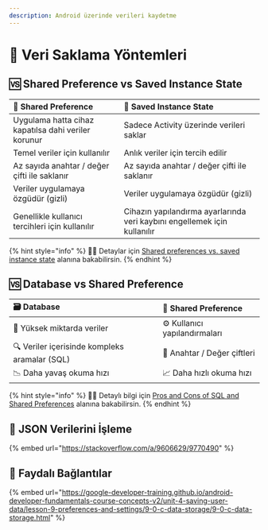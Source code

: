 ```yaml
---
description: Android üzerinde verileri kaydetme
---
```


# 🔸 Veri Saklama Yöntemleri

## 🆚 Shared Preference vs Saved Instance State

| 👐 Shared Preference | 💾 Saved Instance State |
| :--- | :--- |
| Uygulama hatta cihaz kapatılsa dahi veriler korunur | Sadece Activity üzerinde verileri saklar |
| Temel veriler için kullanılır | Anlık veriler için tercih edilir |
| Az sayıda anahtar / değer çifti ile saklanır | Az sayıda anahtar / değer çifti ile saklanır |
| Veriler uygulamaya özgüdür \(gizli\) | Veriler uygulamaya özgüdür \(gizli\) |
| Genellikle kullanıcı tercihleri için kullanılır | Cihazın yapılandırma ayarlarında veri kaybını engellemek için kullanılır |

{% hint style="info" %}
‍🧙‍♂ Detaylar için  [Shared preferences vs. saved instance state](https://google-developer-training.github.io/android-developer-fundamentals-course-concepts-v2/unit-4-saving-user-data/lesson-9-preferences-and-settings/9-1-c-shared-preferences/9-1-c-shared-preferences.html#whentouse) alanına bakabilirsin.
{% endhint %}

## 🆚 Database vs Shared Preference

| 🗃️ Database | 👐 Shared Preference |
| :--- | :--- |
| 🎳 Yüksek miktarda veriler | ⚙️ Kullanıcı yapılandırmaları |
| 🔍 Veriler içerisinde kompleks aramalar \(SQL\) | 💞 Anahtar / Değer çiftleri |
| 📉 Daha yavaş okuma hızı | 📈 Daha hızlı okuma hızı |

{% hint style="info" %}
‍🧙‍♂ Detaylı bilgi için [Pros and Cons of SQL and Shared Preferences](https://stackoverflow.com/a/6276936/9770490) alanına bakabilirsin.
{% endhint %}

## 📜 JSON Verilerini İşleme

{% embed url="https://stackoverflow.com/a/9606629/9770490" %}

## 🔗 Faydalı Bağlantılar

{% embed url="https://google-developer-training.github.io/android-developer-fundamentals-course-concepts-v2/unit-4-saving-user-data/lesson-9-preferences-and-settings/9-0-c-data-storage/9-0-c-data-storage.html" %}

